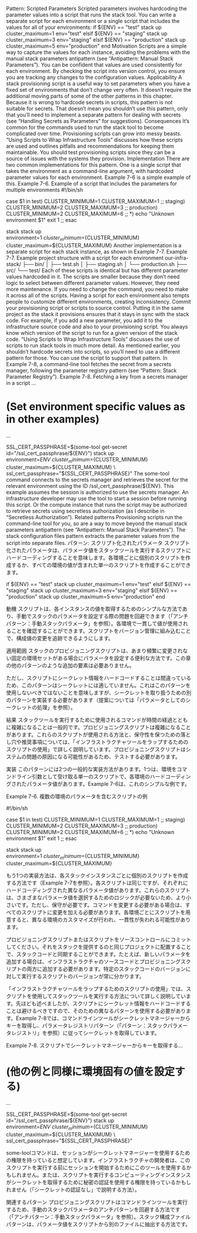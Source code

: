 Pattern: Scripted Parameters Scripted parameters involves hardcoding the parameter values into a script that runs the stack tool. You can write a separate script for each environment or a single script that includes the values for all of your environments: if ${ENV} == "test"
stack up cluster_maximum=1 env="test"
elsif ${ENV} == "staging"
stack up cluster_maximum=3 env="staging"
elsif ${ENV} == "production"
stack up cluster_maximum=5 env="production"
end Motivation Scripts are a simple way to capture the values for each instance, avoiding the problems with the manual stack parameters antipattern (see “Antipattern: Manual Stack Parameters”). You can be confident that values are used consistently for each environment. By checking the script into version control, you ensure you are tracking any changes to the configuration values. Applicability A stack provisioning script is a useful way to set parameters when you have a fixed set of environments that don’t change very often. It doesn’t require the additional moving parts of some of the other patterns in this chapter.
Because it is wrong to hardcode secrets in scripts, this pattern is not suitable for secrets. That doesn’t mean you shouldn’t use this pattern, only that you’ll need to implement a separate pattern for dealing with secrets (see “Handling Secrets as Parameters” for suggestions). Consequences It’s common for the commands used to run the stack tool to become complicated over time. Provisioning scripts can grow into messy beasts. “Using Scripts to Wrap Infrastructure Tools” discusses how these scripts are used and outlines pitfalls and recommendations for keeping them maintainable. You should test provisioning scripts since they can be a source of issues with the systems they provision. Implementation There are two common implementations for this pattern. One is a single script that takes the environment as a command-line argument, with hardcoded parameter values for each environment. Example 7-6 is a simple example of this. Example 7-6. Example of a script that includes the parameters for multiple environments #!/bin/sh

case $1 in
test)
CLUSTER_MINIMUM=1
CLUSTER_MAXIMUM=1
;;
staging)
CLUSTER_MINIMUM=2
CLUSTER_MAXIMUM=3
;;
production)
CLUSTER_MINIMUM=2
CLUSTER_MAXIMUM=6
;;
\*)
echo "Unknown environment $1"
exit 1
;;
esac

stack
stack up \
 environment=$1 \
    cluster_minimum=${CLUSTER_MINIMUM} \
 cluster_maximum=${CLUSTER_MAXIMUM} Another implementation is a separate script for each stack instance, as shown in Example 7-7. Example 7-7. Example project structure with a script for each environment our-infra-stack/
├── bin/
│ ├── test.sh
│ ├── staging.sh
│ └── production.sh
├── src/
└── test/ Each of these scripts is identical but has different parameter values hardcoded in it. The scripts are smaller because they don’t need logic to select between different parameter values. However, they need more maintenance. If you need to change the command, you need to make it across all of the scripts. Having a script for each environment also tempts people to customize different environments, creating inconsistency. Commit your provisioning script or scripts to source control. Putting it in the same project as the stack it provisions ensures that it stays in sync with the stack code. For example, if you add a new parameter, you add it to the infrastructure source code and also to your provisioning script. You always know which version of the script to run for a given version of the stack code. “Using Scripts to Wrap Infrastructure Tools” discusses the use of scripts to run stack tools in much more detail. As mentioned earlier, you shouldn’t hardcode secrets into scripts, so you’ll need to use a different pattern for those. You can use the script to support that pattern. In Example 7-8, a command-line tool fetches the secret from a secrets manager, following the parameter registry pattern (see “Pattern: Stack Parameter Registry”). Example 7-8. Fetching a key from a secrets manager in a script ...

# (Set environment specific values as in other examples)

...

SSL_CERT_PASSPHRASE=$(some-tool get-secret id="/ssl_cert_passphrase/${ENV}")
stack up \
 environment=${ENV} \
    cluster_minimum=${CLUSTER_MINIMUM} \
 cluster_maximum=${CLUSTER_MAXIMUM} \
    ssl_cert_passphrase="${SSL_CERT_PASSPHRASE}" The some-tool command connects to the secrets manager and retrieves the secret for the relevant environment using the ID /ssl_cert_passphrase/${ENV}. This example assumes the session is authorized to use the secrets manager. An infrastructure developer may use the tool to start a session before running this script. Or the compute instance that runs the script may be authorized to retrieve secrets using secretless authorization (as I describe in “Secretless Authorization”). Related patterns Provisioning scripts run the command-line tool for you, so are a way to move beyond the manual stack parameters antipattern (see “Antipattern: Manual Stack Parameters”). The stack configuration files pattern extracts the parameter values from the script into separate files.
パターン: スクリプト化されたパラメータ
スクリプト化されたパラメータは、パラメータ値をスタックツールを実行するスクリプトにハードコーディングすることを意味します。各環境ごとに個別のスクリプトを作成するか、すべての環境の値が含まれた単一のスクリプトを作成することができます。

if ${ENV} == "test"
stack up cluster_maximum=1 env="test"
elsif ${ENV} == "staging"
stack up cluster_maximum=3 env="staging"
elsif ${ENV} == "production"
stack up cluster_maximum=5 env="production"
end

動機
スクリプトは、各インスタンスの値を取得するためのシンプルな方法であり、手動でスタックのパラメータを設定する際の問題を回避できます（「アンチパターン：手動スタックパラメータ」を参照）。各環境で一貫して値が使用されることを確認することができます。スクリプトをバージョン管理に組み込むことで、構成値の変更を追跡できるようにします。

適用範囲
スタックのプロビジョニングスクリプトは、あまり頻繁に変更されない固定の環境セットがある場合にパラメータを設定する便利な方法です。この章の他のパターンのような追加の要素は必要ありません。

ただし、スクリプトにシークレット情報をハードコードすることは間違っているため、このパターンはシークレットには適していません。これはこのパターンを使用しないべきではないことを意味しますが、シークレットを取り扱うための別のパターンを実装する必要があります（提案については「パラメータとしてのシークレットの処理」を参照）。

結果
スタックツールを実行するために使用されるコマンドが時間の経過とともに複雑になることは一般的です。プロビジョニングスクリプトは複雑になることがあります。これらのスクリプトが使用される方法と、保守性を保つための落とし穴や推奨事項については、「インフラストラクチャツールをラップするためのスクリプトの使用」で詳しく説明しています。プロビジョニングスクリプトはシステムの問題の原因になる可能性があるため、テストする必要があります。

実装
このパターンには2つの一般的な実装方法があります。1つは、環境をコマンドライン引数として受け取る単一のスクリプトで、各環境のハードコーディングされたパラメータ値があります。Example 7-6は、これのシンプルな例です。

Example 7-6. 複数の環境のパラメータを含むスクリプトの例

#!/bin/sh

case $1 in
test)
CLUSTER_MINIMUM=1
CLUSTER_MAXIMUM=1
;;
staging)
CLUSTER_MINIMUM=2
CLUSTER_MAXIMUM=3
;;
production)
CLUSTER_MINIMUM=2
CLUSTER_MAXIMUM=6
;;
\*)
echo "Unknown environment $1"
exit 1
;;
esac

stack
stack up \
 environment=$1 \
    cluster_minimum=${CLUSTER_MINIMUM} \
 cluster_maximum=${CLUSTER_MAXIMUM}

もう1つの実装方法は、各スタックインスタンスごとに個別のスクリプトを作成する方法です（Example 7-7を参照）。各スクリプトは同じですが、それぞれにハードコーディングされた異なるパラメータ値があります。これらのスクリプトは、さまざまなパラメータ値を選択するためのロジックが必要ないため、より小さいです。ただし、保守が必要です。コマンドを変更する必要がある場合は、すべてのスクリプトに変更を加える必要があります。各環境ごとにスクリプトを用意すると、異なる環境のカスタマイズが行われ、一貫性が失われる可能性があります。

プロビジョニングスクリプトまたはスクリプトをソースコントロールにコミットしてください。それをスタックを提供するのと同じプロジェクトに配置することで、スタックコードと同期することができます。たとえば、新しいパラメータを追加する場合は、インフラストラクチャのソースコードとプロビジョニングスクリプトの両方に追加する必要があります。特定のスタックコードのバージョンに対して実行するスクリプトのバージョンが常に分かります。

「インフラストラクチャツールをラップするためのスクリプトの使用」では、スクリプトを使用してスタックツールを実行する方法について詳しく説明しています。先ほども述べましたが、スクリプトにシークレット情報をハードコードすることは避けるべきですので、そのための異なるパターンを使用する必要があります。Example 7-8では、コマンドラインツールがシークレットマネージャーからキーを取得し、パラメータレジストリパターン（「パターン：スタックパラメータレジストリ」を参照）に従ってシークレットを取得しています。

Example 7-8. スクリプトでシークレットマネージャーからキーを取得する...

# (他の例と同様に環境固有の値を設定する)

...

SSL_CERT_PASSPHRASE=$(some-tool get-secret id="/ssl_cert_passphrase/${ENV}")
stack up \
 environment=${ENV} \
    cluster_minimum=${CLUSTER_MINIMUM} \
 cluster_maximum=${CLUSTER_MAXIMUM} \
    ssl_cert_passphrase="${SSL_CERT_PASSPHRASE}"

some-toolコマンドは、セッションがシークレットマネージャーを使用するための権限を持っていると想定しています。インフラストラクチャの開発者は、このスクリプトを実行する前にセッションを開始するためにこのツールを使用するかもしれません。または、スクリプトを実行するコンピューティングインスタンスがシークレットを取得するために秘密の認証を使用する権限を持っているかもしれません（「シークレットの認証なし」で説明する方法）。

関連するパターン
プロビジョニングスクリプトはコマンドラインツールを実行するため、手動のスタックパラメータのアンチパターンを回避する方法です（「アンチパターン：手動スタックパラメータ」を参照）。スタック構成ファイルパターンは、パラメータ値をスクリプトから別のファイルに抽出する方法です。